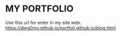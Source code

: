 # MY PORTFOLIO
Use this url for enter in my site web.
https://dieg0mv.github.io/portfoli.github.io/blog.html

